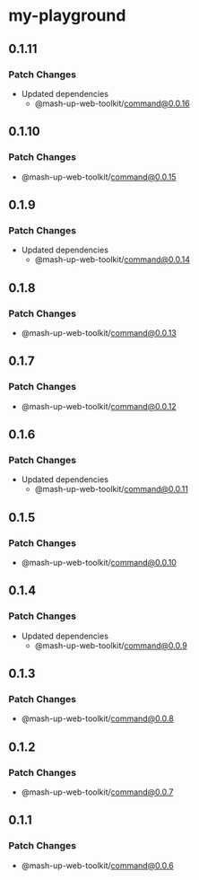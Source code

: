 # my-playground

## 0.1.11

### Patch Changes

- Updated dependencies
  - @mash-up-web-toolkit/command@0.0.16

## 0.1.10

### Patch Changes

- @mash-up-web-toolkit/command@0.0.15

## 0.1.9

### Patch Changes

- Updated dependencies
  - @mash-up-web-toolkit/command@0.0.14

## 0.1.8

### Patch Changes

- @mash-up-web-toolkit/command@0.0.13

## 0.1.7

### Patch Changes

- @mash-up-web-toolkit/command@0.0.12

## 0.1.6

### Patch Changes

- Updated dependencies
  - @mash-up-web-toolkit/command@0.0.11

## 0.1.5

### Patch Changes

- @mash-up-web-toolkit/command@0.0.10

## 0.1.4

### Patch Changes

- Updated dependencies
  - @mash-up-web-toolkit/command@0.0.9

## 0.1.3

### Patch Changes

- @mash-up-web-toolkit/command@0.0.8

## 0.1.2

### Patch Changes

- @mash-up-web-toolkit/command@0.0.7

## 0.1.1

### Patch Changes

- @mash-up-web-toolkit/command@0.0.6
